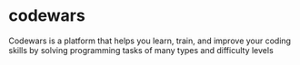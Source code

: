 # codewars
Codewars is a platform that helps you learn, train, and improve your coding skills by solving programming tasks of many types and difficulty levels
